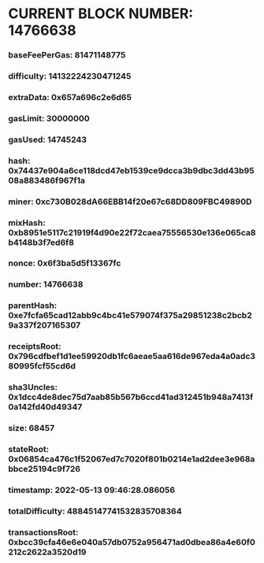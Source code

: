 # CURRENT BLOCK NUMBER: 14766638

### baseFeePerGas: 81471148775
### difficulty: 14132224230471245
### extraData: 0x657a696c2e6d65
### gasLimit: 30000000
### gasUsed: 14745243
### hash: 0x74437e904a6ce118dcd47eb1539ce9dcca3b9dbc3dd43b9508a883486f967f1a
### miner: 0xc730B028dA66EBB14f20e67c68DD809FBC49890D
### mixHash: 0xb8951e5117c21919f4d90e22f72caea75556530e136e065ca8b4148b3f7ed6f8
### nonce: 0x6f3ba5d5f13367fc
### number: 14766638
### parentHash: 0xe7fcfa65cad12abb9c4bc41e579074f375a29851238c2bcb29a337f207165307
### receiptsRoot: 0x796cdfbef1d1ee59920db1fc6aeae5aa616de967eda4a0adc380995fcf55cd6d
### sha3Uncles: 0x1dcc4de8dec75d7aab85b567b6ccd41ad312451b948a7413f0a142fd40d49347
### size: 68457
### stateRoot: 0x06854ca476c1f52067ed7c7020f801b0214e1ad2dee3e968abbce25194c9f726
### timestamp: 2022-05-13 09:46:28.086056
### totalDifficulty: 48845147741532835708364
### transactionsRoot: 0xbcc39cfa46e6e040a57db0752a956471ad0dbea86a4e60f0212c2622a3520d19
